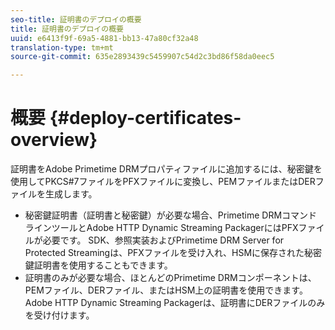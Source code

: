```yaml
---
seo-title: 証明書のデプロイの概要
title: 証明書のデプロイの概要
uuid: e6413f9f-69a5-4881-bb13-47a80cf32a48
translation-type: tm+mt
source-git-commit: 635e2893439c5459907c54d2c3bd86f58da0eec5

---
```



# 概要 {#deploy-certificates-overview}

証明書をAdobe Primetime DRMプロパティファイルに追加するには、秘密鍵を使用してPKCS#7ファイルをPFXファイルに変換し、PEMファイルまたはDERファイルを生成します。

* 秘密鍵証明書（証明書と秘密鍵）が必要な場合、Primetime DRMコマンドラインツールとAdobe HTTP Dynamic Streaming PackagerにはPFXファイルが必要です。 SDK、参照実装およびPrimetime DRM Server for Protected Streamingは、PFXファイルを受け入れ、HSMに保存された秘密鍵証明書を使用することもできます。
* 証明書のみが必要な場合、ほとんどのPrimetime DRMコンポーネントは、PEMファイル、DERファイル、またはHSM上の証明書を使用できます。 Adobe HTTP Dynamic Streaming Packagerは、証明書にDERファイルのみを受け付けます。